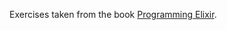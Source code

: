 Exercises taken from the book [Programming Elixir](https://pragprog.com/book/elixir/programming-elixir).
